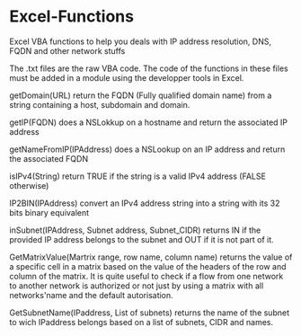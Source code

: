# Excel-Functions
Excel VBA functions to help you deals with IP address resolution, DNS, FQDN and other network stuffs

The .txt files are the raw VBA code. The code of the functions in these files must be added in a module using the developper tools in Excel.

getDomain(URL) return the FQDN (Fully qualified domain name) from a string containing a host, subdomain and domain.

getIP(FQDN) does a NSLokkup on a hostname and return the associated IP address

getNameFromIP(IPAddress) does a NSLookup on an IP address and return the associated FQDN

isIPv4(String) return TRUE if the string is a valid IPv4 address (FALSE otherwise)

IP2BIN(IPAddress) convert an IPv4 address string into a string with its 32 bits binary equivalent

inSubnet(IPAddress, Subnet address, Subnet_CIDR) returns IN if the provided IP address belongs to the subnet and OUT if it is not part of it.

GetMatrixValue(Martrix range, row name, column name) returns the value of a specific cell in a matrix based on the value of the headers of the row and column of the matrix. It is quite useful to check if a flow from one network to another network is authorized or not just by using a matrix with all networks'name and the default autorisation.

GetSubnetName(IPaddress, List of subnets) returns the name of the subnet to wich IPaddress belongs based on a list of subnets, CIDR and names.

